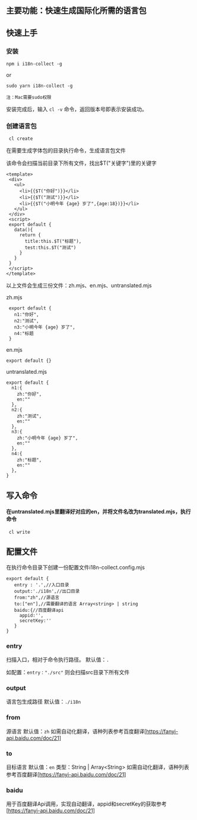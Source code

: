 
## 主要功能：快速生成国际化所需的语言包

## 快速上手
### 安装
```
npm i i18n-collect -g
```
or
```
sudo yarn i18n-collect -g
```
`注：Mac需要sudo权限`

安装完成后，输入 `cl -v` 命令，返回版本号即表示安装成功。
### 创建语言包
```
 cl create 
 ```
 在需要生成字体包的目录执行命令，生成语言包文件

 该命令会扫描当前目录下所有文件，找出$T("关键字")里的关键字


 ```
 <template>
  <div>
    <ul>
      <li>{{$T("你好")}}</li>
      <li>{{$T("测试")}}</li>
      <li>{{$T("小明今年 {age} 岁了",{age:18})}}</li>
    </ul>
  </div>
  <script>
  export default {
    data(){
      return {
        title:this.$T("标题"),
        test:this.$T("测试")
      }
    }
  }
  </script>
 </template>
 ```

以上文件会生成三份文件：zh.mjs、en.mjs、untranslated.mjs

zh.mjs
```
 export default {
   n1:"你好",
   n2:"测试",
   n3:"小明今年 {age} 岁了",
   n4:"标题
 }
 ```
 en.mjs
 ```
 export default {}
 ```

 untranslated.mjs
 ```
 export default {
   n1:{
     zh:"你好",
     en:""
   },
   n2:{
     zh:"测试",
     en:""
   },
   n3:{
     zh:"小明今年 {age} 岁了",
     en:""
   },
   n4:{
     zh:"标题",
     en:""
   },
 }
 ```

 
## 写入命令
#### 在untranslated.mjs里翻译好对应的en，并将文件名改为translated.mjs，执行命令
```
 cl write
 ```
 
## 配置文件

 在执行命令目录下创建一份配置文件i18n-collect.config.mjs

 ```
export default {
    entry : '.',//入口目录
    output:'./i18n',//出口目录
    from:"zh",//源语言
    to:["en"],//需要翻译的语言 Array<string> | string
    baidu:{//百度翻译api
      appid:'',
      secretKey:''
    }
}
 ```
### entry
扫描入口，相对于命令执行路径。
默认值：`.`
 
如配置：`entry："./src"`
则会扫描src目录下所有文件
### output
语言包生成路径
默认值：`./i18n`

### from
源语言
默认值：`zh`
如需自动化翻译，语种列表参考百度翻译[https://fanyi-api.baidu.com/doc/21]

### to
目标语言
默认值：`en`
类型：String | Array\<String\>
如需自动化翻译，语种列表参考百度翻译[https://fanyi-api.baidu.com/doc/21]
### baidu
用于百度翻译Api调用，实现自动翻译，appid和secretKey的获取参考[https://fanyi-api.baidu.com/doc/21]



